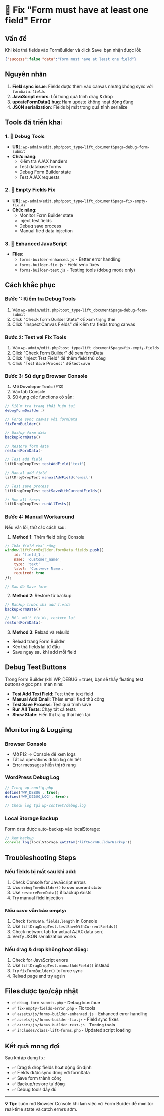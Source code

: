 # 🔧 Fix "Form must have at least one field" Error

## Vấn đề
Khi kéo thả fields vào FormBuilder và click Save, bạn nhận được lỗi:
```json
{"success":false,"data":"Form must have at least one field"}
```

## Nguyên nhân
1. **Field sync issue**: Fields được thêm vào canvas nhưng không sync với `formData.fields`
2. **JavaScript errors**: Lỗi trong quá trình drag & drop
3. **updateFormData() bug**: Hàm update không hoạt động đúng
4. **JSON serialization**: Fields bị mất trong quá trình serialize

## Tools đã triển khai

### 1. 🐛 Debug Tools
- **URL**: `wp-admin/edit.php?post_type=lift_document&page=debug-form-submit`
- **Chức năng**: 
  - Kiểm tra AJAX handlers
  - Test database forms
  - Debug Form Builder state
  - Test AJAX requests

### 2. 🔧 Empty Fields Fix
- **URL**: `wp-admin/edit.php?post_type=lift_document&page=fix-empty-fields`
- **Chức năng**:
  - Monitor Form Builder state
  - Inject test fields
  - Debug save process
  - Manual field data injection

### 3. 🚀 Enhanced JavaScript
- **Files**: 
  - `forms-builder-enhanced.js` - Better error handling
  - `forms-builder-fix.js` - Field sync fixes
  - `forms-builder-test.js` - Testing tools (debug mode only)

## Cách khắc phục

### Bước 1: Kiểm tra Debug Tools
1. Vào `wp-admin/edit.php?post_type=lift_document&page=debug-form-submit`
2. Click "Check Form Builder State" để xem trạng thái
3. Click "Inspect Canvas Fields" để kiểm tra fields trong canvas

### Bước 2: Test với Fix Tools
1. Vào `wp-admin/edit.php?post_type=lift_document&page=fix-empty-fields`
2. Click "Check Form Builder" để xem formData
3. Click "Inject Test Field" để thêm field thủ công
4. Click "Test Save Process" để test save

### Bước 3: Sử dụng Browser Console
1. Mở Developer Tools (F12)
2. Vào tab Console
3. Sử dụng các functions có sẵn:

```javascript
// Kiểm tra trạng thái hiện tại
debugFormBuilder()

// Force sync canvas với formData  
fixFormBuilder()

// Backup form data
backupFormData()

// Restore form data
restoreFormData()

// Test add field
liftDragDropTest.testAddField('text')

// Manual add field
liftDragDropTest.manualAddField('email')

// Test save process
liftDragDropTest.testSaveWithCurrentFields()

// Run all tests
liftDragDropTest.runAllTests()
```

### Bước 4: Manual Workaround
Nếu vẫn lỗi, thử các cách sau:

1. **Method 1**: Thêm field bằng Console
```javascript
// Thêm field thủ công
window.liftFormBuilder.formData.fields.push({
    id: 'field_1',
    name: 'customer_name', 
    type: 'text',
    label: 'Customer Name',
    required: true
});

// Sau đó Save form
```

2. **Method 2**: Restore từ backup
```javascript
// Backup trước khi add fields
backupFormData()

// Nếu mất fields, restore lại
restoreFormData()
```

3. **Method 3**: Reload và rebuild
- Reload trang Form Builder
- Kéo thả fields lại từ đầu
- Save ngay sau khi add mỗi field

## Debug Test Buttons

Trong Form Builder (khi WP_DEBUG = true), bạn sẽ thấy floating test buttons ở góc phải màn hình:

- **Test Add Text Field**: Test thêm text field
- **Manual Add Email**: Thêm email field thủ công  
- **Test Save Process**: Test quá trình save
- **Run All Tests**: Chạy tất cả tests
- **Show State**: Hiển thị trạng thái hiện tại

## Monitoring & Logging

### Browser Console
- Mở F12 → Console để xem logs
- Tất cả operations được log chi tiết
- Error messages hiển thị rõ ràng

### WordPress Debug Log
```php
// Trong wp-config.php
define('WP_DEBUG', true);
define('WP_DEBUG_LOG', true);

// Check log tại wp-content/debug.log
```

### Local Storage Backup
Form data được auto-backup vào localStorage:
```javascript
// Xem backup
console.log(localStorage.getItem('liftFormBuilderBackup'))
```

## Troubleshooting Steps

### Nếu fields bị mất sau khi add:
1. Check Console for JavaScript errors
2. Use `debugFormBuilder()` to see current state
3. Use `restoreFormData()` if backup exists
4. Try manual field injection

### Nếu save vẫn báo empty:
1. Check `formData.fields.length` in Console
2. Use `liftDragDropTest.testSaveWithCurrentFields()`
3. Check network tab for actual AJAX data sent
4. Verify JSON serialization works

### Nếu drag & drop không hoạt động:
1. Check for JavaScript errors
2. Use `liftDragDropTest.manualAddField()` instead
3. Try `fixFormBuilder()` to force sync
4. Reload page and try again

## Files được tạo/cập nhật

- ✅ `debug-form-submit.php` - Debug interface
- ✅ `fix-empty-fields-error.php` - Fix tools
- ✅ `assets/js/forms-builder-enhanced.js` - Enhanced error handling
- ✅ `assets/js/forms-builder-fix.js` - Field sync fixes
- ✅ `assets/js/forms-builder-test.js` - Testing tools
- ✅ `includes/class-lift-forms.php` - Updated script loading

## Kết quả mong đợi

Sau khi áp dụng fix:
- ✅ Drag & drop fields hoạt động ổn định
- ✅ Fields được sync đúng với formData
- ✅ Save form thành công
- ✅ Backup/restore tự động
- ✅ Debug tools đầy đủ

---

**💡 Tip**: Luôn mở Browser Console khi làm việc với Form Builder để monitor real-time state và catch errors sớm.
